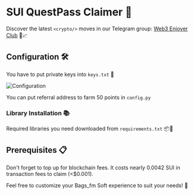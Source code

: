 # SUI QuestPass Claimer 🔹

Discover the latest `<crypto/>` moves in our Telegram group: [Web3 Enjoyer Club](https://t.me/+tdC-PXRzhnczNDli) 🚀📈

## Configuration 🛠️

You have to put private keys into `keys.txt` 🧬

![Configuration](https://github.com/MsLolita/QuestPassClaimer/assets/58307006/2a9c8ad2-145d-46b5-83e1-2b5d6fd8a05e)

You can put referral address to farm 50 points in `config.py`

### Library Installation 📚

Required libraries you need downloaded from `requirements.txt` 📦📜

## Prerequisites 📋

Don't forget to top up for blockchain fees. It costs nearly 0.0042 SUI in transaction fees to claim (<$0.001).

Feel free to customize your Bags_fm Soft experience to suit your needs! 🚀
